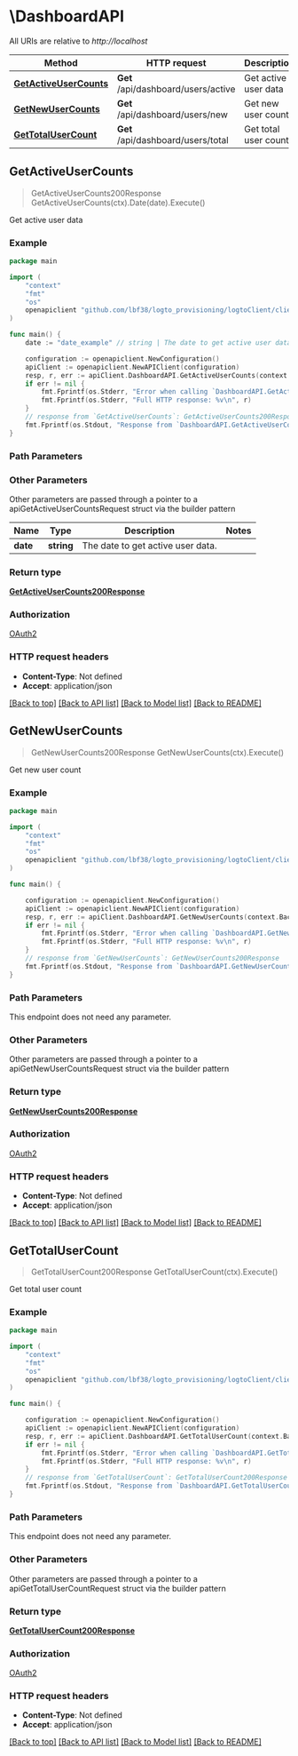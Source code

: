 # \DashboardAPI

All URIs are relative to *http://localhost*

Method | HTTP request | Description
------------- | ------------- | -------------
[**GetActiveUserCounts**](DashboardAPI.md#GetActiveUserCounts) | **Get** /api/dashboard/users/active | Get active user data
[**GetNewUserCounts**](DashboardAPI.md#GetNewUserCounts) | **Get** /api/dashboard/users/new | Get new user count
[**GetTotalUserCount**](DashboardAPI.md#GetTotalUserCount) | **Get** /api/dashboard/users/total | Get total user count



## GetActiveUserCounts

> GetActiveUserCounts200Response GetActiveUserCounts(ctx).Date(date).Execute()

Get active user data



### Example

```go
package main

import (
	"context"
	"fmt"
	"os"
	openapiclient "github.com/lbf38/logto_provisioning/logtoClient/client"
)

func main() {
	date := "date_example" // string | The date to get active user data. (optional)

	configuration := openapiclient.NewConfiguration()
	apiClient := openapiclient.NewAPIClient(configuration)
	resp, r, err := apiClient.DashboardAPI.GetActiveUserCounts(context.Background()).Date(date).Execute()
	if err != nil {
		fmt.Fprintf(os.Stderr, "Error when calling `DashboardAPI.GetActiveUserCounts``: %v\n", err)
		fmt.Fprintf(os.Stderr, "Full HTTP response: %v\n", r)
	}
	// response from `GetActiveUserCounts`: GetActiveUserCounts200Response
	fmt.Fprintf(os.Stdout, "Response from `DashboardAPI.GetActiveUserCounts`: %v\n", resp)
}
```

### Path Parameters



### Other Parameters

Other parameters are passed through a pointer to a apiGetActiveUserCountsRequest struct via the builder pattern


Name | Type | Description  | Notes
------------- | ------------- | ------------- | -------------
 **date** | **string** | The date to get active user data. | 

### Return type

[**GetActiveUserCounts200Response**](GetActiveUserCounts200Response.md)

### Authorization

[OAuth2](../README.md#OAuth2)

### HTTP request headers

- **Content-Type**: Not defined
- **Accept**: application/json

[[Back to top]](#) [[Back to API list]](../README.md#documentation-for-api-endpoints)
[[Back to Model list]](../README.md#documentation-for-models)
[[Back to README]](../README.md)


## GetNewUserCounts

> GetNewUserCounts200Response GetNewUserCounts(ctx).Execute()

Get new user count



### Example

```go
package main

import (
	"context"
	"fmt"
	"os"
	openapiclient "github.com/lbf38/logto_provisioning/logtoClient/client"
)

func main() {

	configuration := openapiclient.NewConfiguration()
	apiClient := openapiclient.NewAPIClient(configuration)
	resp, r, err := apiClient.DashboardAPI.GetNewUserCounts(context.Background()).Execute()
	if err != nil {
		fmt.Fprintf(os.Stderr, "Error when calling `DashboardAPI.GetNewUserCounts``: %v\n", err)
		fmt.Fprintf(os.Stderr, "Full HTTP response: %v\n", r)
	}
	// response from `GetNewUserCounts`: GetNewUserCounts200Response
	fmt.Fprintf(os.Stdout, "Response from `DashboardAPI.GetNewUserCounts`: %v\n", resp)
}
```

### Path Parameters

This endpoint does not need any parameter.

### Other Parameters

Other parameters are passed through a pointer to a apiGetNewUserCountsRequest struct via the builder pattern


### Return type

[**GetNewUserCounts200Response**](GetNewUserCounts200Response.md)

### Authorization

[OAuth2](../README.md#OAuth2)

### HTTP request headers

- **Content-Type**: Not defined
- **Accept**: application/json

[[Back to top]](#) [[Back to API list]](../README.md#documentation-for-api-endpoints)
[[Back to Model list]](../README.md#documentation-for-models)
[[Back to README]](../README.md)


## GetTotalUserCount

> GetTotalUserCount200Response GetTotalUserCount(ctx).Execute()

Get total user count



### Example

```go
package main

import (
	"context"
	"fmt"
	"os"
	openapiclient "github.com/lbf38/logto_provisioning/logtoClient/client"
)

func main() {

	configuration := openapiclient.NewConfiguration()
	apiClient := openapiclient.NewAPIClient(configuration)
	resp, r, err := apiClient.DashboardAPI.GetTotalUserCount(context.Background()).Execute()
	if err != nil {
		fmt.Fprintf(os.Stderr, "Error when calling `DashboardAPI.GetTotalUserCount``: %v\n", err)
		fmt.Fprintf(os.Stderr, "Full HTTP response: %v\n", r)
	}
	// response from `GetTotalUserCount`: GetTotalUserCount200Response
	fmt.Fprintf(os.Stdout, "Response from `DashboardAPI.GetTotalUserCount`: %v\n", resp)
}
```

### Path Parameters

This endpoint does not need any parameter.

### Other Parameters

Other parameters are passed through a pointer to a apiGetTotalUserCountRequest struct via the builder pattern


### Return type

[**GetTotalUserCount200Response**](GetTotalUserCount200Response.md)

### Authorization

[OAuth2](../README.md#OAuth2)

### HTTP request headers

- **Content-Type**: Not defined
- **Accept**: application/json

[[Back to top]](#) [[Back to API list]](../README.md#documentation-for-api-endpoints)
[[Back to Model list]](../README.md#documentation-for-models)
[[Back to README]](../README.md)

